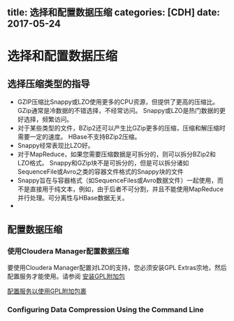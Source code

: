 title: 选择和配置数据压缩
categories: [CDH]
date: 2017-05-24
---
# 选择和配置数据压缩
## 选择压缩类型的指导
- GZIP压缩比Snappy或LZO使用更多的CPU资源，但提供了更高的压缩比。GZip通常是冷数据的不错选择，不经常访问。 Snappy或LZO是热门数据的更好选择，频繁访问。
- 对于某些类型的文件，BZip2还可以产生比GZip更多的压缩，压缩和解压缩时需要一定的速度。 HBase不支持BZip2压缩。
- Snappy经常表现比LZO好。
- 对于MapReduce，如果您需要压缩数据是可拆分的，则可以拆分BZip2和LZO格式。 Snappy和GZip块不是可拆分的，但是可以拆分诸如SequenceFile或Avro之类的容器文件格式的Snappy块的文件
- Snappy旨在与容器格式（如SequenceFiles或Avro数据文件）一起使用，而不是直接用于纯文本，例如，由于后者不可分割，并且不能使用MapReduce并行处理。可分离性与HBase数据无关。
- 

## 配置数据压缩
### 使用Cloudera Manager配置数据压缩
要使用Cloudera Manager配置对LZO的支持，您必须安装GPL Extras宗地，然后配置服务才能使用。请参阅
[安装GPL附加包](https://www.cloudera.com/documentation/enterprise/latest/topics/cm_ig_install_gpl_extras.html#xd_583c10bfdbd326ba-3ca24a24-13d80143249--7ec6)

[配置服务以使用GPL附加包裹](https://www.cloudera.com/documentation/enterprise/latest/topics/cm_mc_gpl_extras.html#xd_583c10bfdbd326ba--6eed2fb8-14349d04bee--7c3e)

### Configuring Data Compression Using the Command Line